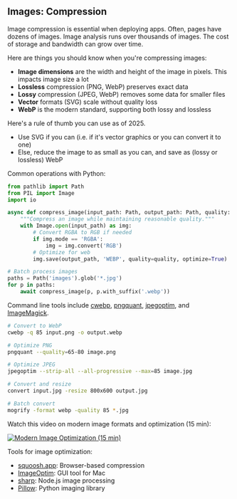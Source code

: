 ## Images: Compression

Image compression is essential when deploying apps. Often, pages have dozens of images. Image analysis runs over thousands of images. The cost of storage and bandwidth can grow over time.

Here are things you should know when you're compressing images:

- **Image dimensions** are the width and height of the image in pixels. This impacts image size a lot
- **Lossless** compression (PNG, WebP) preserves exact data
- **Lossy** compression (JPEG, WebP) removes some data for smaller files
- **Vector** formats (SVG) scale without quality loss
- **WebP** is the modern standard, supporting both lossy and lossless

Here's a rule of thumb you can use as of 2025.

- Use SVG if you can (i.e. if it's vector graphics or you can convert it to one)
- Else, reduce the image to as small as you can, and save as (lossy or lossless) WebP

Common operations with Python:

```python
from pathlib import Path
from PIL import Image
import io

async def compress_image(input_path: Path, output_path: Path, quality: int = 85) -> None:
    """Compress an image while maintaining reasonable quality."""
    with Image.open(input_path) as img:
        # Convert RGBA to RGB if needed
        if img.mode == 'RGBA':
            img = img.convert('RGB')
        # Optimize for web
        img.save(output_path, 'WEBP', quality=quality, optimize=True)

# Batch process images
paths = Path('images').glob('*.jpg')
for p in paths:
    await compress_image(p, p.with_suffix('.webp'))
```

Command line tools include [cwebp](https://developers.google.com/speed/webp/docs/cwebp), [pngquant](https://pngquant.org/), [jpegoptim](https://github.com/tjko/jpegoptim), and [ImageMagick](https://imagemagick.org/).

```bash
# Convert to WebP
cwebp -q 85 input.png -o output.webp

# Optimize PNG
pngquant --quality=65-80 image.png

# Optimize JPEG
jpegoptim --strip-all --all-progressive --max=85 image.jpg

# Convert and resize
convert input.jpg -resize 800x600 output.jpg

# Batch convert
mogrify -format webp -quality 85 *.jpg
```

Watch this video on modern image formats and optimization (15 min):

[![Modern Image Optimization (15 min)](https://i.ytimg.com/vi_webp/F1kYBnY6mwg/sddefault.webp)](https://youtu.be/F1kYBnY6mwg)

Tools for image optimization:

- [squoosh.app](https://squoosh.app/): Browser-based compression
- [ImageOptim](https://imageoptim.com/): GUI tool for Mac
- [sharp](https://sharp.pixelplumbing.com/): Node.js image processing
- [Pillow](https://python-pillow.org/): Python imaging library
